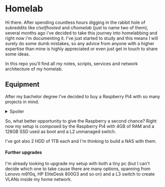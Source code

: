 # Homelab

Hi there.
After spending countless hours digging in the rabbit hole of subreddits like *r/selfhosted* and *r/homelab* (just to name two of them), several months ago i've decided to take this journey into homelabbing and right now i'm documenting it.
I've just started to study and this means I will surely do some dumb mistakes, so any advice from anyone with a higher expertise than mine is highly appreciated or even just get in touch to share some ideas.

In this repo you'll find all my notes, scripts, services and network architecture of my homelab.

## Equipment
After my bachelor degree I've decided to buy a Raspberry Pi4 with so many projects in mind.  
<details> 
  <summary>Spoiler</summary>
   I've never realized one of them.
</details>

So, what better opportunity to give the Raspberry a second chance?
Right now my setup is composed by the Raspberry Pi4 with 4GB of RAM and a 128GB SSD used as boot and a L2 unmanaged switch.

I've got also 2 HDD of 1TB each and I'm thinking to build a NAS with them.

#### Further upgrades
I'm already looking to upgrade my setup with both a tiny pc (but I can't decide which one to take cause there are many options, spanning from Lenovo m910q, HP EliteDesk 800G3 and so on) and a L3 switch to create VLANs inside my home network.

